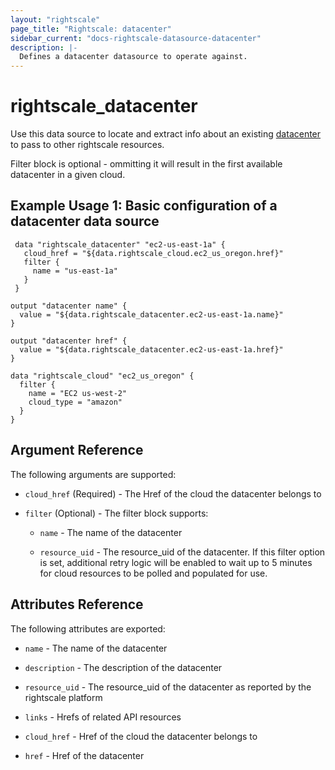 ```yaml
---
layout: "rightscale"
page_title: "Rightscale: datacenter"
sidebar_current: "docs-rightscale-datasource-datacenter"
description: |-
  Defines a datacenter datasource to operate against.
---
```


# rightscale_datacenter

Use this data source to locate and extract info about an existing [datacenter](http://reference.rightscale.com/api1.5/resources/ResourceDatacenters.html) to pass to other rightscale resources.

Filter block is optional - ommitting it will result in the first available datacenter in a given cloud.

## Example Usage 1: Basic configuration of a datacenter data source

```hcl
 data "rightscale_datacenter" "ec2-us-east-1a" {
   cloud_href = "${data.rightscale_cloud.ec2_us_oregon.href}"
   filter {
     name = "us-east-1a"
   }
 }

output "datacenter name" {
  value = "${data.rightscale_datacenter.ec2-us-east-1a.name}"
}

output "datacenter href" {
  value = "${data.rightscale_datacenter.ec2-us-east-1a.href}"
}

data "rightscale_cloud" "ec2_us_oregon" {
  filter {
    name = "EC2 us-west-2"
    cloud_type = "amazon"
  }
}
```

## Argument Reference

The following arguments are supported:

* `cloud_href` (Required) - The Href of the cloud the datacenter belongs to

* `filter` (Optional) - The filter block supports:

  * `name` - The name of the datacenter

  * `resource_uid` - The resource_uid of the datacenter.  If this filter option is set, additional retry logic will be enabled to wait up to 5 minutes for cloud resources to be polled and populated for use.

## Attributes Reference

The following attributes are exported:

* `name` - The name of the datacenter

* `description` - The description of the datacenter

* `resource_uid` - The resource_uid of the datacenter as reported by the rightscale platform

* `links` - Hrefs of related API resources

* `cloud_href` - Href of the cloud the datacenter belongs to

* `href` - Href of the datacenter